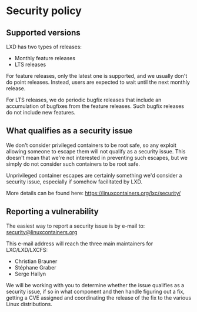 # Security policy

## Supported versions
<!-- Include start supported versions -->

LXD has two types of releases:

- Monthly feature releases
- LTS releases

For feature releases, only the latest one is supported, and we usually
don't do point releases. Instead, users are expected to wait until the
next monthly release.

For LTS releases, we do periodic bugfix releases that include an
accumulation of bugfixes from the feature releases. Such bugfix releases
do not include new features.

<!-- Include end supported versions -->

## What qualifies as a security issue

We don't consider privileged containers to be root safe, so any exploit
allowing someone to escape them will not qualify as a security issue.
This doesn't mean that we're not interested in preventing such escapes,
but we simply do not consider such containers to be root safe.

Unprivileged container escapes are certainly something we'd consider a
security issue, especially if somehow facilitated by LXD.

More details can be found here: <https://linuxcontainers.org/lxc/security/>

## Reporting a vulnerability

The easiest way to report a security issue is by e-mail to:
 security@linuxcontainers.org

This e-mail address will reach the three main maintainers for LXC/LXD/LXCFS:

- Christian Brauner
- Stéphane Graber
- Serge Hallyn

We will be working with you to determine whether the issue qualifies as a
security issue, if so in what component and then handle figuring out a
fix, getting a CVE assigned and coordinating the release of the fix to
the various Linux distributions.
